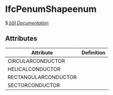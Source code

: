 IfcPenumShapeenum
=================
$[ _bSI
Documentation_](https://standards.buildingsmart.org/IFC/DEV/IFC4_2/FINAL/HTML/schema//pset/penum_shapeenum.htm)


Attributes
----------
| Attribute            | Definition   |
|----------------------|--------------|
| CIRCULARCONDUCTOR    |              |
| HELICALCONDUCTOR     |              |
| RECTANGULARCONDUCTOR |              |
| SECTORCONDUCTOR      |              |
